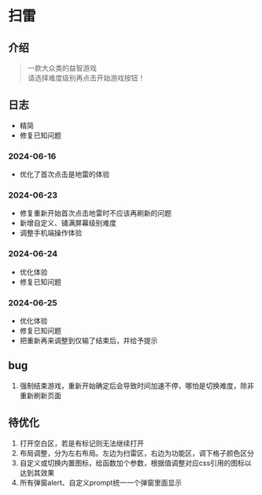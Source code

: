 # 扫雷
## 介绍
> 一款大众类的益智游戏  
> 请选择难度级别再点击开始游戏按钮！

## 日志
   - 精简
   - 修复已知问题

### 2024-06-16
   + 优化了首次点击是地雷的体验
### 2024-06-23
   + 修复重新开始首次点击地雷时不应该再刷新的问题
   + 新增自定义、铺满屏幕级别难度
   + 调整手机端操作体验
### 2024-06-24
   + 优化体验
   + 修复已知问题
### 2024-06-25
   + 优化体验
   + 修复已知问题
   + 把重新再来调整到仅输了结束后，并给予提示

## bug
1. 强制结束游戏，重新开始确定后会导致时间加速不停，哪怕是切换难度，除非重新刷新页面

## 待优化
1. 打开空白区，若是有标记则无法继续打开
2. 布局调整，分为左右布局。左边为扫雷区，右边为功能区，调下格子颜色区分
3. 自定义或切换内置图标，给函数加个参数，根据值调整对应css引用的图标以达到其效果
4. 所有弹窗alert、自定义prompt统一一个弹窗里面显示